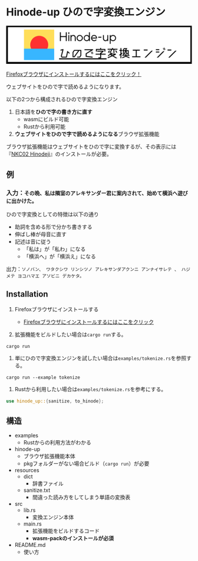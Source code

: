 # Hinode-up ひので字変換エンジン

![Hinode-up　ひので字変換エンジン](bar.png)

[Firefoxブラウザにインストールするにはここをクリック！](https://github.com/kemoshumai/hinode-up/releases/latest/download/c134cdeb98c14184bc2e-1.0.xpi)

ウェブサイトをひので字で読めるようになります。

以下の2つから構成されるひので字変換エンジン

1. 日本語を**ひので字の書き方に直す**
    - wasmにビルド可能
    - Rustから利用可能
1. **ウェブサイトをひので字で読めるようになる**ブラウザ拡張機能

ブラウザ拡張機能はウェブサイトをひので字に変換するが、その表示には『[NKC02 Hinodeji](https://umihotaru.work/)』のインストールが必要。

## 例

### 入力：`その晩、私は隣室のアレキサンダー君に案内されて、始めて横浜へ遊びに出かけた。`

ひので字変換としての特徴は以下の通り
- 助詞を含める形で分かち書きする
- 伸ばし棒が母音に直す
- 記述は音に従う
    - 「私は」が「私わ」になる
    - 「横浜へ」が「横浜え」になる

出力：`ソノバン、 ワタクシワ リンシツノ アレキサンダアクンニ アンナイサレテ 、 ハジメテ ヨコハマエ アソビニ デカケタ。`

## Installation

1. Firefoxブラウザにインストールする

    - [Firefoxブラウザにインストールするにはここをクリック](https://github.com/kemoshumai/hinode-up/releases/latest/download/c134cdeb98c14184bc2e-1.0.xpi)

1. 拡張機能をビルドしたい場合は`cargo run`する。
```shell
cargo run 
```

1. 単にひので字変換エンジンを試したい場合は`examples/tokenize.rs`を参照する。
```shell
cargo run --example tokenize
```

1. Rustから利用したい場合は`examples/tokenize.rs`を参考にする。
```Rust
use hinode_up::{sanitize, to_hinode};
```


## 構造
- examples
    - Rustからの利用方法がわかる
- hinode-up
    - ブラウザ拡張機能本体
    - pkgフォルダーがない場合ビルド（`cargo run`）が必要
- resources
    - dict
        - 辞書ファイル
    - sanitize.txt
        - 間違った読み方をしてしまう単語の変換表
- src
    - lib.rs
        - 変換エンジン本体
    - main.rs
        - 拡張機能をビルドするコード
        - **wasm-packのインストールが必須**
- README.md
    - 使い方